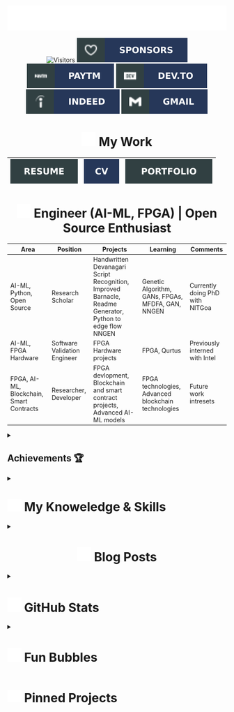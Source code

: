 ![SVG Banners](assets/svg/profile_banner.svg)

<div align="center">
 
![Visitors](https://api.visitorbadge.io/api/visitors?path=https%3A%2F%2Fgithub.com%2Fcharudatta10&countColor=%23263759)
[![Github-sponsors](assets/svg/sponsors-100000.svg)](https://github.com/sponsors/charudatta10)
[![Paytm](assets/svg/paytm-100000.svg)](assets/images/pay4.jpeg)
[![Dev.to](assets/svg/devto.svg)](https://dev.to/charudatta10)
[![indeed](assets/svg/indeed-100000.svg)](https://profile.indeed.com/p/charudattak-h04r448)
[![Gmail](assets/svg/gmail-100000.svg)](mailto:152109007c@gmail.com)
<!-- ![](https://img.shields.io/badge/Contact%20Me-0070CA?style=for-the-badge) -->



# <img src="assets/svg/briefcase-solid.svg" alt="binder folder" width="32" /> My Work 

 
| [![Resume](assets/svg/resume-100000.svg)](src/resume/resume.pdf "download") | [![Curriculum Vitae](assets/svg/cv-100000.svg)](src/cv/cv.pdf "download")  | [![Portfolio](assets/svg/portfolio-100000.svg)](src/portfolio/portfolio.pdf "download") |
| -- | -- |  -- |


#  <img src="assets/svg/engineer.svg" alt="binder folder" width="32" /> Engineer (AI-ML, FPGA) | Open Source Enthusiast 
<!--- -- About ME  -->

| **Area** | **Position** | **Projects** | **Learning** | Comments |
|--------------|--------------|--------------|-------------------|-------------------|
| AI-ML, Python, Open Source |	Research Scholar |	Handwritten Devanagari Script Recognition, Improved Barnacle, Readme Generator, Python to edge flow NNGEN |	Genetic Algorithm, GANs, FPGAs, MFDFA, GAN, NNGEN |	Currently doing PhD with NITGoa |
| AI-ML, FPGA Hardware | Software Validation Engineer | FPGA Hardware projects | FPGA, Qurtus | Previously interned with Intel |
| FPGA, AI-ML, Blockchain, Smart Contracts |	Researcher, Developer |	FPGA devlopment, Blockchain and smart contract projects, Advanced AI-ML models |	FPGA technologies, Advanced blockchain technologies |	Future work intresets |

</div>

<details><summary> <h2>  Achievements 🏆 </h2> </summary>
- Developed an open-source project for recognizing handwritten Devanagari script characters using MATLAB
- Created a Python script for cleanup tasks
- Built a tool to generate README files for GitHub repositories
- Customized Neovim to function like an IDE with fast startup times
- Participated in a poster competition presenting research work
- Participated in a state-level chess competition

<div align="center">
<img src="assets/images/banner1.jpeg" alt="Charudatta" width="120" height="120"/> 
<img src="assets/images/banner3.jpg" alt="Charudatta" width="120" height="120"/>
<img src="assets/images/banner2.jpeg" alt="Charudatta" width="120" height="120"/>
<img src="assets/images/banner4.jpg" alt="Charudatta" width="120" height="120"/>
</div>
</details>

<!--- -- Skills Section ------->

<details><summary> <h1> <img src="assets/svg/kitchen-set-solid.svg" alt="binder folder" width="32" /> My Knoweledge & Skills  </h1> </summary>
<div align="center">
![My Skills](assets/svg/icons.svg)

 `Verilog` `FPGA` `Phi-3:7B` `Gemma-2:2B` `Mistral` `Ollama` `Crewai` `Langchain` `Blockchain`

![Orca](assets/svg/Orca-100000.svg) ![LAMMA](assets/svg/LAMMA-100000.svg) ![Stable diffusion](assets/svg/Stable_diffusion-100000.svg) ![Mistral](assets/svg/Mistral-100000.svg) ![Gimp ](assets/svg/Gimp-657D8B.svg) ![Inkscape](assets/svg/Inkscape-e0e0e0.svg) 

</div></details>

<!-- BLOG-POST-LIST -->

<details><summary> <h1 align="center" >  <img src="assets/svg/blog-solid.svg" alt="binder folder" width="32" />  Blog Posts </h1> </summary>

<img align="right" src="assets/images/blog1.jpeg" alt="Charudatta" width="180" height="180"/>

- [exploring the legendary dollop repository an svg generator](https://dev.to/charudatta10/exploring-the-legendary-dollop-repository-an-svg-generator-4388)
- [Organization schemes for note taking](https://dev.to/charudatta10/organization-schemes-for-note-taking-j18)
- [VS Code for Note-Taking](https://dev.to/charudatta10/vs-code-for-note-taking-324b)
- [Improved-Barnacle repository: (The Cleanup Python Script)](https://dev.to/charudatta10/improved-barnacle-repository-the-cleanup-python-script-172d)
- [Vscode setup with Foam and Logseq for Digital Note Taking](https://dev.to/charudatta10/vscode-setup-with-foam-and-logseq-for-digital-note-taking-2953)

  <img align="right" src="assets/images/blog2.jpeg" alt="Charudatta" width="180" height="180"/>
  
- [Collaborative Note-Taking with AI: Tools that Facilitate Teamwork and Knowledge Sharing](https://dev.to/charudatta10/collaborative-note-taking-with-ai-tools-that-facilitate-teamwork-and-knowledge-sharing-2i3p)
- [Visual Note-Taking Apps: Unleashing Creativity with AI-Driven Mind Maps and Doodles](https://dev.to/charudatta10/visual-note-taking-apps-unleashing-creativity-with-ai-driven-mind-maps-and-doodles-hfp)
- [Introduction to Digital Note-Taking: A Beginner's Guide](https://dev.to/charudatta10/introduction-to-digital-note-taking-a-beginners-guide-9p2)
- [Why Obsidian Falls Short as a Note-Taking Tool](https://dev.to/charudatta10/why-obsidian-falls-short-as-a-note-taking-tool-3ef2)
- [Customizing AI Prompts for Note-Taking: Tips for Tailoring Your AI-Generated Prompts](https://charudatta10.github.io/myblog/blog/index.html)

</details>

<!--- -- GitHub Stats --------->
<details>

<summary> <h1> <img src="assets/svg/github-alt-brands-solid.svg" alt="binder folder" width="32" /> GitHub Stats </h1> </summary>
<!----- Activity Graph ------>

![Charudatta's github activity graph](https://github-readme-activity-graph.vercel.app/graph?username=charudatta10&theme=onedark)

| ![Charudatta Korde trophies](https://github-profile-trophy.vercel.app/?username=charudatta10&row=2&column=3&theme=onedark)| ![Charudatta Korde readme status](https://github-readme-stats.vercel.app/api?username=charudatta10&locale=en&theme=onedark&include_all_commits=true&rank_icon=github) |
| -- | -- |
| ![Charudatta Korde languages used](https://github-readme-stats.vercel.app/api/top-langs?username=charudatta10&show_icons=true&locale=en&layout=compact&theme=onedark) | ![Charudatta Korde GitHub Streak](https://github-readme-streak-stats.herokuapp.com/?user=charudatta10&theme=onedark&border_radius=10) |


| ![GitHub WidgetBox](https://github-widgetbox.vercel.app/api/profile?username=charudatta10&data=followers,repositories,stars,commits&theme=onedark) | ![Moon.svg](https://moon-svg.minung.dev/moon.svg?theme=basic) |
|  - | - |

</details>

<!--- Fun Section ------------>

<details>
<summary> <h1> <img src="assets/svg/soap-solid.svg" alt="binder folder" width="32" /> Fun Bubbles </h1> </summary>
 
> 🔥 "You must be the change you wish to see in the world." -Mahatma Gandhi

| ![Jokes Card](https://readme-jokes.vercel.app/api) | [![Readme Quotes](https://quotes-github-readme.vercel.app/api?type=horizontal&theme=dark)](https://github.com/piyushsuthar/github-readme-quotes) |
| - | - |

![Typing SVG](https://readme-typing-svg.demolab.com?font=Fira+Code&pause=1000&center=true&vCenter=true&random=true&width=1920&lines=%E2%80%9CBe+afraid+and+do+it+anyway.%E2%80%9D+%E2%80%93+Anonymous;%E2%80%9CRight+now+is+the+only+guarantee.%E2%80%9D+%E2%80%93+Jay+Long;%E2%80%9CBe+a+voice.+Not+an+echo.%E2%80%9D+%E2%80%93+Anonymous;%E2%80%9CIt+will+all+make+sense+eventually.%E2%80%9D+%E2%80%93+Anonymous;%E2%80%9CDon%E2%80%99t+be+afraid+to+dream+big.%E2%80%9D+%E2%80%93+Anonymous;%E2%80%9CFearlessness+is+the+mother+of+reinvention.%E2%80%9D+%E2%80%93+Arianna+Huffington)

</details>

<!--- -- Projects Section ------------>

# <img src="assets/svg/diagram-project-solid.svg" alt="binder folder" width="32" /> Pinned Projects  


